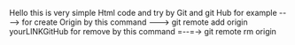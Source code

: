 Hello this is very simple Html code and try by Git and git Hub for example ----> 
for create Origin by this command ---> git remote add origin yourLINKGitHub 
for remove by this command =--=-> git remote rm
origin 